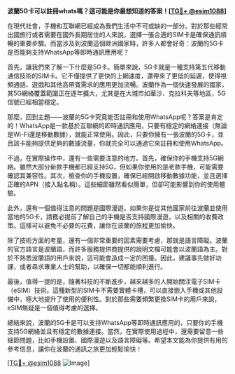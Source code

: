 **波蘭5G卡可以註冊whats嗎？這可能是你最想知道的答案！[[TG💪+ @esim1088](https://t.me/s/esim1088)]**

在現代社會，手機和互聯網已經成為我們生活中不可或缺的一部分。對於那些經常出國旅行或者需要在國外長期居住的人來說，選擇一張合適的SIM卡是確保通訊順暢的重要步驟。而當涉及到波蘭這個歐洲國家時，許多人都會好奇：波蘭的5G卡是否能夠支持WhatsApp等即時通訊應用呢？

首先，讓我們來了解一下什麼是5G卡。簡單來說，5G卡就是一種支持第五代移動通信技術的SIM卡。它不僅提供了更快的上網速度，還帶來了更低的延遲，使得視頻通話、遊戲和其他高帶寬需求的應用更加流暢。波蘭作為一個快速發展的國家，其5G網絡覆蓋範圍正在逐年擴大，尤其是在大城市如華沙、克拉科夫等地區，5G信號已經相當穩定。

那麼，回到主題——波蘭的5G卡究竟能否註冊和使用WhatsApp呢？答案是肯定的！WhatsApp是一款基於互聯網的即時通訊應用，只要有穩定的網絡連接（無論是Wi-Fi還是移動數據），就能正常使用。因此，只要你擁有一張波蘭的5G卡，並且該卡能夠提供足夠的數據流量，你就完全可以通過它來註冊和使用WhatsApp。

不過，在實際操作中，還有一些需要注意的地方。首先，確保你的手機支持5G網絡。雖然大部分新款手機都已經支持5G，但如果你使用的是老款手機，可能需要確認其兼容性。其次，檢查你的手機設置，確保已經開啟移動數據功能，並且選擇正確的APN（接入點名稱）。這些細節雖然看似簡單，但卻可能影響到你的使用體驗。

此外，還有一個值得注意的問題是國際漫遊。如果你是從其他國家前往波蘭並使用當地的5G卡，請務必提前了解自己的手機是否支持國際漫遊，以及相關的收費政策。這樣可以避免不必要的花費，讓你在波蘭的旅程更加愉快。

除了技術方面的考量，還有一個非常重要的因素需要考慮，那就是語言障礙。波蘭的官方語言是波蘭語，而許多服務提供商提供的說明文檔可能會以波蘭語為主。對於不熟悉波蘭語的用戶來說，這可能會造成一定的困擾。因此，建議事先做好功課，或者尋求專業人士的幫助，以確保一切都能順利進行。

最後，值得一提的是，隨著科技的不斷進步，越來越多的人開始關注電子SIM卡（eSIM）技術。這種新型的SIM卡不需要實體卡槽，可以直接嵌入手機或其他設備中，極大地提升了使用的便利性。對於那些需要頻繁更換SIM卡的用戶來說，eSIM無疑是一個值得考慮的選擇。

總結來說，波蘭的5G卡是可以支持WhatsApp等即時通訊應用的，只要你的手機支持5G網絡並且有穩定的數據連接。當然，在實際使用過程中，還需要留意一些細節問題，比如手機設置、國際漫遊以及語言障礙等。希望本文能為你提供有用的參考信息，讓你在波蘭的通訊之旅更加輕鬆愉快！

[[TG💪+ @esim1088](https://t.me/s/esim1088) ![Image](https://i.postimg.cc/4NQfJmqS/Snipaste-2025-05-13-00-14-12.png)]